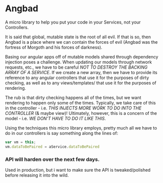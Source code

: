 # Angbad

A micro library to help you put your code in your Services, not your Controllers.

It is said that global, mutable state is the root of all evil. If that is so, then Angbad is a place where we can contain the forces of evil (Angbad was the fortress of Morgoth and his forces of darkness).

Basing our angular apps off of mutable models shared through dependency injection poses a challenge.  When updating our models through network requests, etc., we have to be careful *NOT TO DESTROY THE BACKING ARRAY OF A SERVICE*.  If we create a new array, then we have to provide its reference to any angular controllers that use it for the purposes of dirty checking, as well as to any views/templates/ that use it for the purposes of rendering.

The rub is that dirty checking happens all of the times, but we want rendering to happen only some of the times.  Typically, we take care of this in the controller - i.e. *THIS INJECTS MORE WORK TO DO INTO THE CONTROLLER* (& maybe view)!  Ultimately, however, this is a concern of the model - i.e. *WE DON'T HAVE TO DO IT LIKE THIS*.

Using the techniques this micro library employs, pretty much all we have to do in our controllers is say something along the lines of:

```js
var vm = this;
vm.dataToBePaired = aService.dataToBePaired
```

### API will harden over the next few days.

Used in production, but i want to make sure the API is tweaked/polished before releasing it into the wild.
